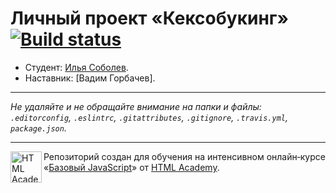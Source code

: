 # Личный проект «Кексобукинг» [![Build status][travis-image]][travis-url]

* Студент: [Илья Соболев](https://up.htmlacademy.ru/javascript/9/user/398245).
* Наставник: [Вадим Горбачев].

---

_Не удаляйте и не обращайте внимание на папки и файлы:_<br>
_`.editorconfig`, `.eslintrc`, `.gitattributes`, `.gitignore`, `.travis.yml`, `package.json`._

---

<a href="https://htmlacademy.ru/intensive/javascript"><img align="left" width="50" height="50" title="HTML Academy" src="https://up.htmlacademy.ru/static/img/intensive/javascript/logo-for-github.svg"></a>

Репозиторий создан для обучения на интенсивном онлайн‑курсе «[Базовый JavaScript](https://htmlacademy.ru/intensive/javascript)» от [HTML Academy](https://htmlacademy.ru).

[travis-image]: https://travis-ci.org/htmlacademy-javascript/398245-keksobooking.svg?branch=master
[travis-url]: https://travis-ci.org/htmlacademy-javascript/398245-keksobooking
